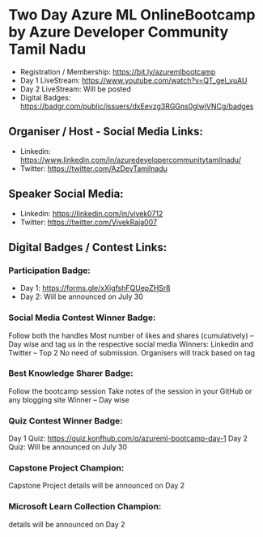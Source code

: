 # Two Day Azure ML OnlineBootcamp by Azure Developer Community Tamil Nadu

- Registration / Membership: https://bit.ly/azuremlbootcamp
- Day 1 LiveStream: https://www.youtube.com/watch?v=QT_geI_vuAU
- Day 2 LiveStream: Will be posted
- Digital Badges: https://badgr.com/public/issuers/dxEevzg3RGGns0glwjVNCg/badges


## Organiser / Host - Social Media Links:

- Linkedin: https://www.linkedin.com/in/azuredevelopercommunitytamilnadu/
- Twitter: https://twitter.com/AzDevTamilnadu

## Speaker Social Media:
- Linkedin: https://linkedin.com/in/vivek0712
- Twitter: https://twitter.com/VivekRaja007

## Digital Badges / Contest Links:

### Participation Badge: 
- Day 1: https://forms.gle/xXigfshFQUepZHSr8
- Day 2: Will be announced on July 30

### Social Media Contest Winner Badge:
Follow both the handles
Most number of likes and shares (cumulatively) – Day wise and tag us in the respective social media
Winners: Linkedin and Twitter – Top 2
No need of submission. Organisers will track based on tag

### Best Knowledge Sharer Badge:
Follow the bootcamp session
Take notes of the session in your GitHub or any blogging site
Winner – Day wise

### Quiz Contest Winner Badge: 
Day 1 Quiz: https://quiz.konfhub.com/q/azureml-bootcamp-day-1
Day 2 Quiz: Will be announced on July 30

### Capstone Project Champion:
Capstone Project details will be announced on Day 2

### Microsoft Learn Collection Champion:
details will be announced on Day 2












